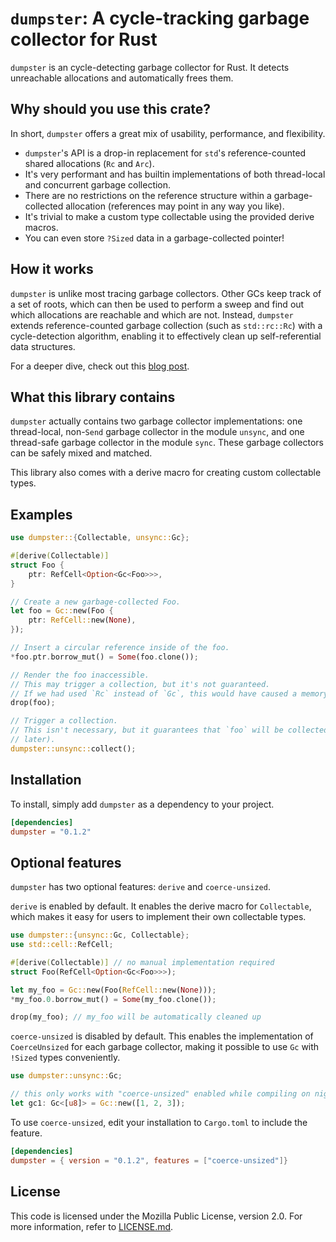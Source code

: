 # `dumpster`: A cycle-tracking garbage collector for Rust

`dumpster` is an cycle-detecting garbage collector for Rust.
It detects unreachable allocations and automatically frees them.

## Why should you use this crate?

In short, `dumpster` offers a great mix of usability, performance, and flexibility.

- `dumpster`'s API is a drop-in replacement for `std`'s reference-counted shared allocations
  (`Rc` and `Arc`).
- It's very performant and has builtin implementations of both thread-local and concurrent
  garbage collection.
- There are no restrictions on the reference structure within a garbage-collected allocation
  (references may point in any way you like).
- It's trivial to make a custom type collectable using the provided derive macros.
- You can even store `?Sized` data in a garbage-collected pointer!

## How it works

`dumpster` is unlike most tracing garbage collectors.
Other GCs keep track of a set of roots, which can then be used to perform a sweep and find out
which allocations are reachable and which are not.
Instead, `dumpster` extends reference-counted garbage collection (such as `std::rc::Rc`) with a
cycle-detection algorithm, enabling it to effectively clean up self-referential data structures.

For a deeper dive, check out this
[blog post](https://claytonwramsey.github.io/2023/08/14/dumpster.html).

## What this library contains

`dumpster` actually contains two garbage collector implementations: one thread-local, non-`Send`
garbage collector in the module `unsync`, and one thread-safe garbage collector in the module
`sync`.
These garbage collectors can be safely mixed and matched.

This library also comes with a derive macro for creating custom collectable types.

## Examples

```rust
use dumpster::{Collectable, unsync::Gc};

#[derive(Collectable)]
struct Foo {
    ptr: RefCell<Option<Gc<Foo>>>,
}

// Create a new garbage-collected Foo.
let foo = Gc::new(Foo {
    ptr: RefCell::new(None),
});

// Insert a circular reference inside of the foo.
*foo.ptr.borrow_mut() = Some(foo.clone());

// Render the foo inaccessible.
// This may trigger a collection, but it's not guaranteed.
// If we had used `Rc` instead of `Gc`, this would have caused a memory leak.
drop(foo);

// Trigger a collection. 
// This isn't necessary, but it guarantees that `foo` will be collected immediately (instead of 
// later).
dumpster::unsync::collect();
```

## Installation

To install, simply add `dumpster` as a dependency to your project.

```toml
[dependencies]
dumpster = "0.1.2"
```

## Optional features

`dumpster` has two optional features: `derive` and `coerce-unsized`.

`derive` is enabled by default.
It enables the derive macro for `Collectable`, which makes it easy for users to implement their
own collectable types.

```rust
use dumpster::{unsync::Gc, Collectable};
use std::cell::RefCell;

#[derive(Collectable)] // no manual implementation required
struct Foo(RefCell<Option<Gc<Foo>>>);

let my_foo = Gc::new(Foo(RefCell::new(None)));
*my_foo.0.borrow_mut() = Some(my_foo.clone());

drop(my_foo); // my_foo will be automatically cleaned up
```

`coerce-unsized` is disabled by default.
This enables the implementation of `CoerceUnsized` for each garbage collector,
making it possible to use `Gc` with `!Sized` types conveniently.

```rust
use dumpster::unsync::Gc;

// this only works with "coerce-unsized" enabled while compiling on nightly Rust
let gc1: Gc<[u8]> = Gc::new([1, 2, 3]);
```

To use `coerce-unsized`, edit your installation to `Cargo.toml` to include the feature.

```toml
[dependencies]
dumpster = { version = "0.1.2", features = ["coerce-unsized"]}
```

## License

This code is licensed under the Mozilla Public License, version 2.0.
For more information, refer to [LICENSE.md](LICENSE.md).
